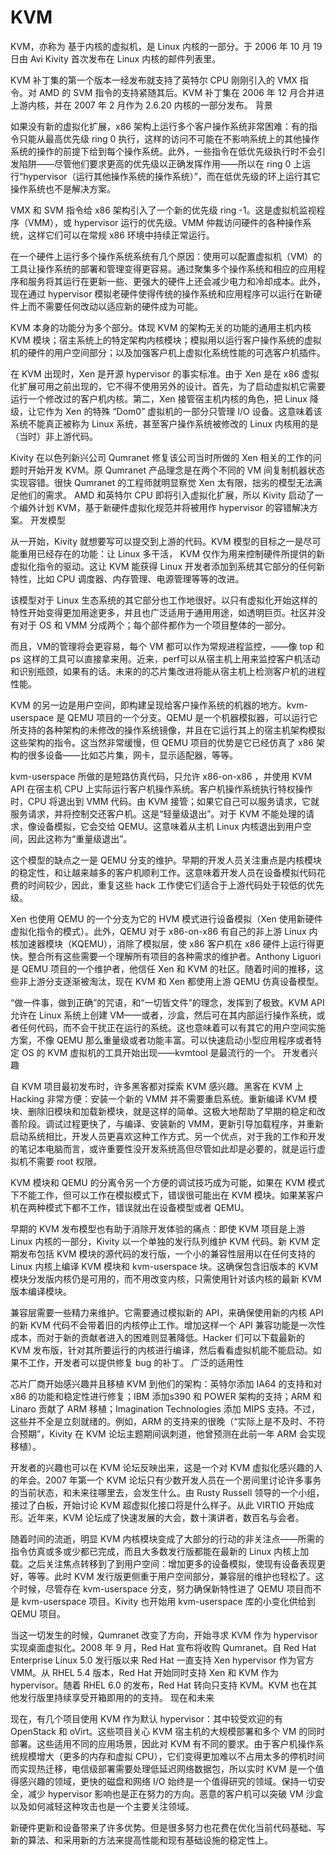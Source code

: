 # KVM
KVM，亦称为 基于内核的虚拟机，是 Linux 内核的一部分。于 2006 年 10 月 19 日由 Avi Kivity 首次发布在 Linux 内核的邮件列表里。

KVM 补丁集的第一个版本一经发布就支持了英特尔 CPU 刚刚引入的 VMX 指令。对 AMD 的 SVM 指令的支持紧随其后。KVM 补丁集在 2006 年 12 月合并进上游内核，并在 2007 年 2 月作为 2.6.20 内核的一部分发布。
背景

如果没有新的虚拟化扩展，x86 架构上运行多个客户操作系统非常困难：有的指令只能从最高优先级 ring 0 执行，这样的访问不可能在不影响系统上的其他操作系统的操作的前提下给到每个操作系统。此外，一些指令在低优先级执行时不会引发陷阱——尽管他们要求更高的优先级以正确发挥作用——所以在 ring 0 上运行“hypervisor（运行其他操作系统的操作系统）”，而在低优先级的环上运行其它操作系统也不是解决方案。

VMX 和 SVM 指令给 x86 架构引入了一个新的优先级 ring -1。这是虚拟机监视程序（VMM），或 hypervisor 运行的优先级。VMM 仲裁访问硬件的各种操作系统，这样它们可以在常规 x86 环境中持续正常运行。

在一个硬件上运行多个操作系统系统有几个原因：使用可以配置虚拟机（VM）的工具让操作系统的部署和管理变得更容易。通过聚集多个操作系统和相应的应用程序和服务将其运行在更新一些、更强大的硬件上还会减少电力和冷却成本。此外，现在通过 hypervisor 模拟老硬件使得传统的操作系统和应用程序可以运行在新硬件上而不需要任何改动以适应新的硬件成为可能。

KVM 本身的功能分为多个部分。体现 KVM 的架构无关的功能的通用主机内核 KVM 模块；宿主系统上的特定架构内核模块；模拟用以运行客户操作系统的虚拟机的硬件的用户空间部分；以及加强客户机上虚拟化系统性能的可选客户机插件。

在 KVM 出现时，Xen 是开源 hypervisor 的事实标准。由于 Xen 是在 x86 虚拟化扩展可用之前出现的，它不得不使用另外的设计。首先，为了启动虚拟机它需要运行一个修改过的客户机内核。第二，Xen 接管宿主机内核的角色，把 Linux 降级，让它作为 Xen 的特殊 “Dom0” 虚拟机的一部分只管理 I/O 设备。这意味着该系统不能真正被称为 Linux 系统，甚至客户操作系统被修改的 Linux 内核用的是（当时）非上游代码。

Kivity 在以色列新兴公司 Qumranet 修复该公司当时所做的 Xen 相关的工作的问题时开始开发 KVM。原 Qumranet 产品理念是在两个不同的 VM 间复制机器状态实现容错。很快 Qumranet 的工程师就明显察觉 Xen 太有限，拙劣的模型无法满足他们的需求。 AMD 和英特尔 CPU 即将引入虚拟化扩展，所以 Kivity 启动了一个编外计划 KVM，基于新硬件虚拟化规范并将被用作 hypervisor 的容错解决方案。
开发模型

从一开始，Kivity 就想要写可以提交到上游的代码。KVM 模型的目标之一是尽可能重用已经存在的功能：让 Linux 多干活， KVM 仅作为用来控制硬件所提供的新虚拟化指令的驱动。这让 KVM 能获得 Linux 开发者添加到系统其它部分的任何新特性，比如 CPU 调度器、内存管理、电源管理等等的改进。

该模型对于 Linux 生态系统的其它部分也工作地很好。以只有虚拟化开始这样的特性开始变得更加用途更多，并且也广泛适用于通用用途，如透明巨页。社区并没有对于 OS 和 VMM 分成两个；每个部件都作为一个项目整体的一部分。

而且，VM的管理将会更容易，每个 VM 都可以作为常规进程监控，——像 top 和 ps 这样的工具可以直接拿来用。近来，perf可以从宿主机上用来监控客户机活动和识别瓶颈，如果有的话。未来的的芯片集改进将能从宿主机上检测客户机的进程性能。

KVM 的另一边是用户空间，即构建呈现给客户操作系统的机器的地方。kvm-userspace 是 QEMU 项目的一个分支。QEMU 是一个机器模拟器，可以运行它所支持的各种架构的未修改的操作系统镜像，并且在它运行其上的宿主机架构模拟这些架构的指令。这当然非常缓慢，但 QEMU 项目的优势是它已经仿真了 x86 架构的很多设备——比如芯片集，网卡，显示适配器，等等。

kvm-userspace 所做的是短路仿真代码，只允许 x86-on-x86 ，并使用 KVM API 在宿主机 CPU 上实际运行客户机操作系统。客户机操作系统执行特权操作时，CPU 将退出到 VMM 代码。由 KVM 接管；如果它自己可以服务请求，它就服务请求，并将控制交还客户机。这是“轻量级退出”。对于 KVM 不能处理的请求，像设备模拟，它会交给 QEMU。这意味着从主机 Linux 内核退出到用户空间，因此这称为“重量级退出”。

这个模型的缺点之一是 QEMU 分支的维护。早期的开发人员关注重点是内核模块的稳定性，和让越来越多的客户机顺利工作。这意味着开发人员在设备模拟代码花费的时间较少，因此，重复这些 hack 工作使它们适合于上游代码处于较低的优先级。

Xen 也使用 QEMU 的一个分支为它的 HVM 模式进行设备模拟（Xen 使用新硬件虚拟化指令的模式）。此外，QEMU 对于 x86-on-x86 有自己的非上游 Linux 内核加速器模块（KQEMU），消除了模拟层，使 x86 客户机在 x86 硬件上运行得更快。整合所有这些需要一个理解所有项目的各种需求的维护者。Anthony Liguori 是 QEMU 项目的一个维护者，他信任 Xen 和 KVM 的社区。随着时间的推移，这些非上游分支逐渐被淘汰，现在 KVM 和 Xen 都使用上游 QEMU 仿真设备模型。

“做一件事，做到正确”的咒语，和“一切皆文件”的理念，发挥到了极致。KVM API 允许在 Linux 系统上创建 VM——或者，沙盒，然后可在其内部运行操作系统，或者任何代码，而不会干扰正在运行的系统。这也意味着可以有其它的用户空间实施方案，不像 QEMU 那么重量级或者功能丰富。可以快速启动小型应用程序或者特定 OS 的 KVM 虚拟机的工具开始出现——kvmtool 是最流行的一个。
开发者兴趣

自 KVM 项目最初发布时，许多黑客都对探索 KVM 感兴趣。黑客在 KVM 上 Hacking 非常方便：安装一个新的 VMM 并不需要重启系统。重新编译 KVM 模块、删除旧模块和加载新模块，就是这样的简单。这极大地帮助了早期的稳定和改善阶段。调试过程更快了，与编译、安装新的 VMM，更新引导加载程序，并重新启动系统相比，开发人员更喜欢这种工作方式。另一个优点，对于我的工作和开发的笔记本电脑而言，或许重要性没开发系统高但尽管如此却是必要的，就是运行虚拟机不需要 root 权限。

KVM 模块和 QEMU 的分离令另一个方便的调试技巧成为可能，如果在 KVM 模式下不能工作，但可以工作在模拟模式下，错误很可能出在 KVM 模块。如果某客户机在两种模式下都不工作，错误就出在设备模型或者 QEMU。

早期的 KVM 发布模型也有助于消除开发体验的痛点：即使 KVM 项目是上游 Linux 内核的一部分，Kivity 以一个单独的发行队列维护 KVM 代码。新 KVM 定期发布包括 KVM 模块的源代码的发行版，一个小的兼容性层用以在任何支持的 Linux 内核上编译 KVM 模块和 kvm-userspace 块。这确保包含旧版本的 KVM 模块分发版内核仍是可用的，而不用改变内核，只需使用针对该内核的最新 KVM 版本编译模块。

兼容层需要一些精力来维护。它需要通过模拟新的 API，来确保使用新的内核 API 的新 KVM 代码不会带着旧的内核停止工作。增加这样一个 API 兼容功能是一次性成本，而对于新的贡献者进入的困难则显著降低。Hacker 们可以下载最新的 KVM 发布版，针对其所要运行的内核进行编译，然后看看虚拟机能不能启动。如果不工作，开发者可以提供修复 bug 的补丁。
广泛的适用性

芯片厂商开始感兴趣并且移植 KVM 到他们的架构：英特尔添加 IA64 的支持和对 x86 的功能和稳定性进行修复；IBM 添加s390 和 POWER 架构的支持；ARM 和 Linaro 贡献了 ARM 移植；Imagination Technologies 添加 MIPS 支持。不过，这些并不全是立刻就绪的。例如，ARM 的支持来的很晚（“实际上是不及时、不符合预期”，Kivity 在 KVM 论坛主题期间讽刺道，他曾预测在此前一年 ARM 会实现移植）。

开发者的兴趣也可以在 KVM 论坛反映出来，这是一个对 KVM 虚拟化感兴趣的人的年会。2007 年第一个 KVM 论坛只有少数开发人员在一个房间里讨论许多事务的当前状态，和未来往哪里去，会发生什么。由 Rusty Russell 领导的一个小组，接过了白板，开始讨论 KVM 超虚拟化接口将是什么样子。从此 VIRTIO 开始成形。近年来，KVM 论坛成了快速发展的大会，数十演讲者，数百名与会者。

随着时间的流逝，明显 KVM 内核模块变成了大部分的行动的非关注点——所需的指令仿真或多或少都已完成，而且大多数发行版都能在最新的 Linux 内核上加载。之后关注焦点转移到了到用户空间：增加更多的设备模拟，使现有设备表现更好，等等。此时 KVM 发行版更侧重于用户空间部分，兼容层的维护也轻松了。这个时候，尽管存在 kvm-userspace 分支，努力确保新特性进了 QEMU 项目而不是 kvm-userspace 项目。Kivity 也开始用 kvm-userspace 库的小变化供给到 QEMU 项目。

当这一切发生的时候，Qumranet 改变了方向，开始寻求 KVM 作为 hypervisor 实现桌面虚拟化。2008 年 9 月，Red Hat 宣布将收购 Qumranet。自 Red Hat Enterprise Linux 5.0 发行版以来 Red Hat 一直支持 Xen hypervisor 作为官方VMM。从 RHEL 5.4 版本，Red Hat 开始同时支持 Xen 和 KVM 作为 hypervisor。随着 RHEL 6.0 的发布，Red Hat 转向只支持 KVM。KVM 也在其他发行版里持续享受开箱即用的的支持。
现在和未来

现在，有几个项目使用 KVM 作为默认 hypervisor：其中较受欢迎的有 OpenStack 和 oVirt。这些项目关心 KVM 宿主机的大规模部署和多个 VM 的同时部署。这些适用不同的应用场景，因此对 KVM 有不同的要求。由于客户机操作系统规模增大（更多的内存和虚拟 CPU），它们变得更加难以不占用太多的停机时间而实现热迁移，电信级部署需要处理低延迟网络数据包，所以实时 KVM 是一个值得感兴趣的领域，更快的磁盘和网络 I/O 始终是一个值得研究的领域。保持一切安全，减少 hypervisor 影响也是正在努力的方向。恶意的客户机可以突破 VM 沙盒以及如何减轻这种攻击也是一个主要关注领域。

新硬件更新和设备带来了许多优势。但是很多努力也花费在优化当前代码基础、写新的算法、和采用新的方法来提高性能和现有基础设施的稳定性上。
